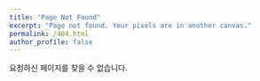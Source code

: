 ```yaml
---
title: "Page Not Found"
excerpt: "Page not found. Your pixels are in another canvas."
permalink: /404.html
author_profile: false
---
```


요청하신 페이지를 찾을 수 없습니다.

<script>
  var GOOG_FIXURL_LANG = 'en';
  var GOOG_FIXURL_SITE = 'https://kswltd.github.io/about'
</script>
<script src="https://linkhelp.clients.google.com/tbproxy/lh/wm/fixurl.js">
</script>
